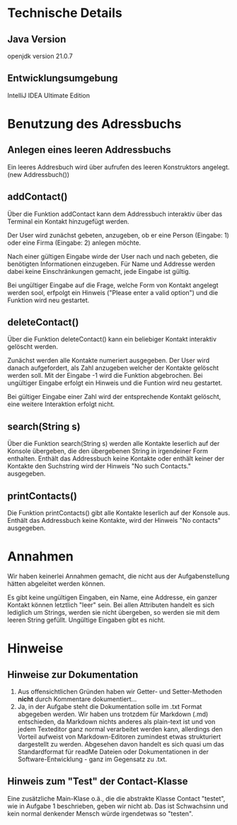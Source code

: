 # Technische Details
## Java Version
openjdk version 21.0.7
## Entwicklungsumgebung 
IntelliJ IDEA Ultimate Edition

# Benutzung des Adressbuchs
## Anlegen eines leeren Addressbuchs
Ein leeres Addresbuch wird über aufrufen des leeren Konstruktors angelegt. (new Addressbuch())

## addContact()
Über die Funktion addContact kann dem Addressbuch interaktiv über das Terminal ein Kontakt hinzugefügt werden.

Der User wird zunächst gebeten, anzugeben, ob er eine Person (Eingabe: 1) oder eine Firma (Eingabe: 2) anlegen möchte.

Nach einer gültigen Eingabe wirde der User nach und nach gebeten, die benötigten Informationen einzugeben. Für Name und Addresse werden dabei keine Einschränkungen gemacht, jede Eingabe ist gültig.

Bei ungültiger Eingabe auf die Frage, welche Form von Kontakt angelegt werden sool, erfpolgt ein Hinweis ("Please enter a valid option") und die Funktion wird neu gestartet.

## deleteContact()
Über die Funktion deleteContact() kann ein beliebiger Kontakt interaktiv gelöscht werden.

Zunächst werden alle Kontakte numeriert ausgegeben. Der User wird danach aufgefordert, als Zahl anzugeben welcher der Kontakte gelöscht werden soll. Mit der Eingabe -1 wird die Funktion abgebrochen. Bei ungültiger Eingabe erfolgt ein Hinweis und die Funtion wird neu gestartet.

Bei gültiger Eingabe einer Zahl wird der entsprechende Kontakt gelöscht, eine weitere Interaktion erfolgt nicht.

## search(String s)
Über die Funktion search(String s) werden alle Kontakte leserlich auf der Konsole übergeben, die den übergebenen String in irgendeiner Form enthalten. Enthält das Addressbuch keine Kontakte oder enthält keiner der Kontakte den Suchstring wird der Hinweis "No such Contacts." ausgegeben.

## printContacts()
Die Funktion printContacts() gibt alle Kontakte leserlich auf der Konsole aus. Enthält das Addressbuch keine Kontakte, wird der Hinweis "No contacts" ausgegeben.

# Annahmen
Wir haben keinerlei Annahmen gemacht, die nicht aus der Aufgabenstellung hätten abgeleitet werden können. 

Es gibt keine ungültigen Eingaben, ein Name, eine Addresse, ein ganzer Kontakt können letztlich "leer" sein. Bei allen Attributen handelt es sich lediglich um Strings, werden sie nicht übergeben, so werden sie mit dem leeren String gefüllt. Ungültige Eingaben gibt es nicht.

# Hinweise
## Hinweise zur Dokumentation
1. Aus offensichtlichen Gründen haben wir Getter- und Setter-Methoden **nicht** durch Kommentare dokumentiert...
2. Ja, in der Aufgabe steht die Dokumentation solle im .txt Format abgegeben werden. Wir haben uns trotzdem für Markdown (.md) entschieden, da Markdown nichts anderes als plain-text ist und von jedem Texteditor ganz normal verarbeitet werden kann, allerdings den Vorteil aufweist von Markdown-Editoren zumindest etwas strukturiert dargestellt zu werden. Abgesehen davon handelt es sich quasi um das Standardformat für readMe Dateien oder Dokumentationen in der Software-Entwicklung - ganz im Gegensatz zu .txt.

## Hinweis zum "Test" der Contact-Klasse
Eine zusätzliche Main-Klase o.ä., die die abstrakte Klasse Contact "testet", wie in Aufgabe 1 beschrieben, geben wir nicht ab. Das ist Schwachsinn und kein normal denkender Mensch würde irgendetwas so "testen".